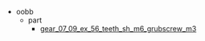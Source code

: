 * oobb
  * part
    * [gear_07_09_ex_56_teeth_sh_m6_grubscrew_m3](oobb/part/gear_07_09_ex_56_teeth_sh_m6_grubscrew_m3)
